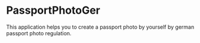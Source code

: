 # PassportPhotoGer
This application helps you to create a passport photo by yourself by german passport photo regulation.
